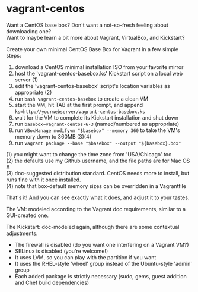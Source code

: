 vagrant-centos
==============

Want a CentOS base box?  Don't want a not-so-fresh feeling about downloading one?<br>
Want to maybe learn a bit more about Vagrant, VirtualBox, and Kickstart?

Create your own minimal CentOS Base Box for Vagrant in a few simple steps:

1. download a CentOS minimal installation ISO from your favorite mirror
2. host the 'vagrant-centos-basebox.ks' Kickstart script on a local web server (1)
3. edit the 'vagrant-centos-basebox' script's location variables as appropriate (2)
4. run `bash vagrant-centos-basebox` to create a clean VM
5. start the VM, hit TAB at the first prompt, and append `ks=http://yourwebserver/vagrant-centos-basebox.ks`
6. wait for the VM to complete its Kickstart installation and shut down
7. run `basebox=vagrant-centos-6-3` (named/numbered as appropriate)
8. run `VBoxManage modifyvm "$basebox" --memory 360` to take the VM's memory down to 360MB (3)(4)
9. run `vagrant package --base "$basebox" --output "${basebox}.box"`

(1) you might want to change the time zone from 'USA/Chicago' too<br>
(2) the defaults use my Github username, and the file paths are for Mac OS X<br>
(3) doc-suggested distribution standard. CentOS needs more to install, but runs fine with it once installed.<br>
(4) note that box-default memory sizes can be overridden in a Vagrantfile

That's it!  And you can see exactly what it does, and adjust it to your tastes.

The VM: modeled according to the Vagrant doc requirements, similar to a GUI-created one.

The Kickstart: doc-modeled again, although there are some contextual adjustments.
* The firewall is disabled (do you want one interfering on a Vagrant VM?)
* SELinux is disabled (you're welcome!)
* It uses LVM, so you can play with the partition if you want
* It uses the RHEL-style 'wheel' group instead of the Ubuntu-style 'admin' group
* Each added package is strictly necessary (sudo, gems, guest addition and Chef build dependencies)
